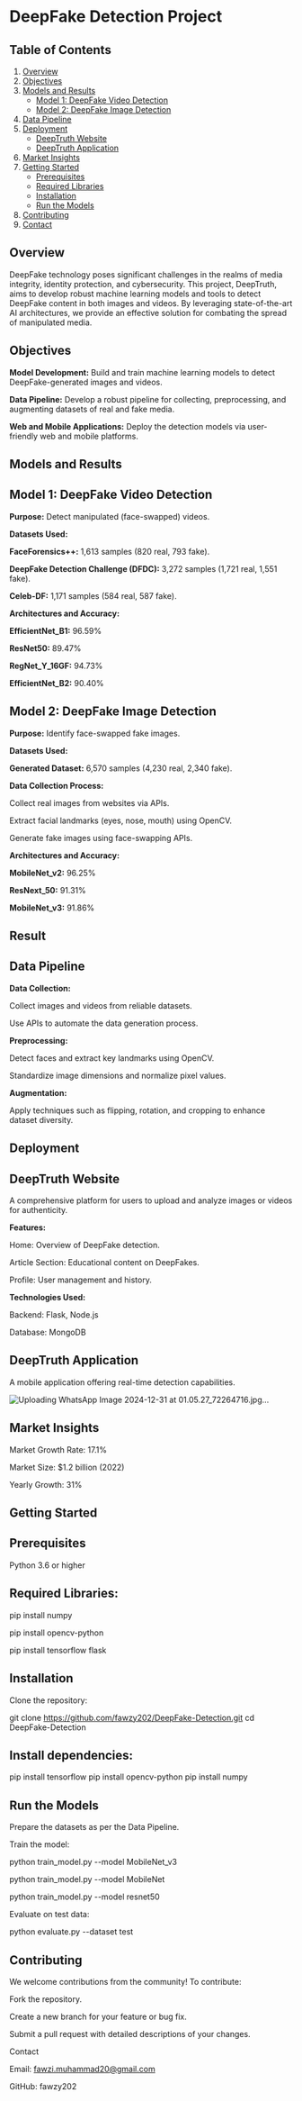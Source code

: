 # **DeepFake Detection Project**

## **Table of Contents**

1. [Overview](#overview)
2. [Objectives](#objectives)
3. [Models and Results](#models-and-results)
   - [Model 1: DeepFake Video Detection](#model-1-deepfake-video-detection)
   - [Model 2: DeepFake Image Detection](#model-2-deepfake-image-detection)
4. [Data Pipeline](#data-pipeline)
5. [Deployment](#deployment)
   - [DeepTruth Website](#deeptruth-website)
   - [DeepTruth Application](#deeptruth-application)
6. [Market Insights](#market-insights)
7. [Getting Started](#getting-started)
   - [Prerequisites](#prerequisites)
   - [Required Libraries](#required-libraries)
   - [Installation](#installation)
   - [Run the Models](#run-the-models)
8. [Contributing](#contributing)
9. [Contact](#contact)
## **Overview**

DeepFake technology poses significant challenges in the realms of media integrity, identity protection, and cybersecurity. This project, DeepTruth, aims to develop robust machine learning models and tools to detect DeepFake content in both images and videos. By leveraging state-of-the-art AI architectures, we provide an effective solution for combating the spread of manipulated media.

## **Objectives**

**Model Development:** Build and train machine learning models to detect DeepFake-generated images and videos.

**Data Pipeline:** Develop a robust pipeline for collecting, preprocessing, and augmenting datasets of real and fake media.

**Web and Mobile Applications:** Deploy the detection models via user-friendly web and mobile platforms.

## **Models and Results**

## **Model 1: DeepFake Video Detection**

**Purpose:** Detect manipulated (face-swapped) videos.

**Datasets Used:**

  **FaceForensics++:** 1,613 samples (820 real, 793 fake).

  **DeepFake Detection Challenge (DFDC):** 3,272 samples (1,721 real, 1,551 fake).

  **Celeb-DF:** 1,171 samples (584 real, 587 fake).

**Architectures and Accuracy:**

**EfficientNet_B1:** 96.59%

**ResNet50:** 89.47%

**RegNet_Y_16GF:** 94.73%

**EfficientNet_B2:** 90.40%

## **Model 2: DeepFake Image Detection**

**Purpose:** Identify face-swapped fake images.

**Datasets Used:**

**Generated Dataset:** 6,570 samples (4,230 real, 2,340 fake).

**Data Collection Process:**

Collect real images from websites via APIs.

Extract facial landmarks (eyes, nose, mouth) using OpenCV.

Generate fake images using face-swapping APIs.

**Architectures and Accuracy:**

**MobileNet_v2:** 96.25%

**ResNext_50:** 91.31%

**MobileNet_v3:** 91.86%

## Result






## **Data Pipeline**

**Data Collection:**

Collect images and videos from reliable datasets.

Use APIs to automate the data generation process.

**Preprocessing:**

Detect faces and extract key landmarks using OpenCV.

Standardize image dimensions and normalize pixel values.

**Augmentation:**

Apply techniques such as flipping, rotation, and cropping to enhance dataset diversity.

## **Deployment**

## **DeepTruth Website**

A comprehensive platform for users to upload and analyze images or videos for authenticity.

**Features:**

Home: Overview of DeepFake detection.

Article Section: Educational content on DeepFakes.

Profile: User management and history.

**Technologies Used:**

Backend: Flask, Node.js

Database: MongoDB

## **DeepTruth Application**

A mobile application offering real-time detection capabilities.

![Uploading WhatsApp Image 2024-12-31 at 01.05.27_72264716.jpg…]()


## **Market Insights**

Market Growth Rate: 17.1%

Market Size: $1.2 billion (2022)

Yearly Growth: 31%

## **Getting Started**

## **Prerequisites**

Python 3.6 or higher

## **Required Libraries:**

pip install numpy

pip install opencv-python 

pip install tensorflow flask

## **Installation**

Clone the repository:

git clone https://github.com/fawzy202/DeepFake-Detection.git
cd DeepFake-Detection

## **Install dependencies:**

pip install tensorflow
pip install opencv-python
pip install numpy


## **Run the Models**

Prepare the datasets as per the Data Pipeline.

Train the model:

python train_model.py --model MobileNet_v3

python train_model.py --model MobileNet

python train_model.py --model resnet50

Evaluate on test data:

python evaluate.py --dataset test


## **Contributing**

We welcome contributions from the community! To contribute:

Fork the repository.

Create a new branch for your feature or bug fix.

Submit a pull request with detailed descriptions of your changes.


Contact

Email: fawzi.muhammad20@gmail.com

GitHub: fawzy202


